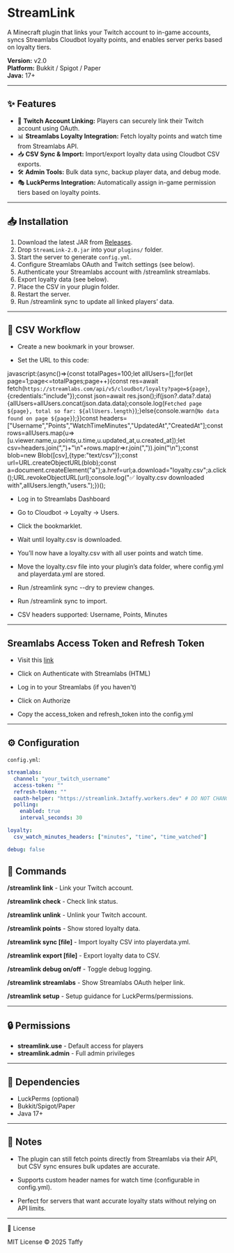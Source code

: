 # StreamLink
A Minecraft plugin that links your Twitch account to in-game accounts, syncs Streamlabs Cloudbot loyalty points, and enables server perks based on loyalty tiers.  

**Version:** v2.0  
**Platform:** Bukkit / Spigot / Paper  
**Java:** 17+  

---

## ✨ Features
- 🔗 **Twitch Account Linking:** Players can securely link their Twitch account using OAuth.  
- 📊 **Streamlabs Loyalty Integration:** Fetch loyalty points and watch time from Streamlabs API.  
- 📥 **CSV Sync & Import:** Import/export loyalty data using Cloudbot CSV exports.  
- 🛠️ **Admin Tools:** Bulk data sync, backup player data, and debug mode.  
- 🎭 **LuckPerms Integration:** Automatically assign in-game permission tiers based on loyalty points.  

---

## 📥 Installation
1. Download the latest JAR from [Releases](https://github.com/TheReal3xtinct/Streamlink/releases).
2. Drop `StreamLink-2.0.jar` into your `plugins/` folder.
3. Start the server to generate `config.yml`.
4. Configure Streamlabs OAuth and Twitch settings (see below).
5. Authenticate your Streamlabs account with /streamlink streamlabs.
6. Export loyalty data (see below).
7. Place the CSV in your plugin folder.
8. Restart the server.
9. Run /streamlink sync to update all linked players’ data.

---

## 📂 CSV Workflow

- Create a new bookmark in your browser.
  
- Set the URL to this code:

javascript:(async()=>{const totalPages=100;let allUsers=[];for(let page=1;page<=totalPages;page++){const res=await fetch(`https://streamlabs.com/api/v5/cloudbot/loyalty?page=${page}`,{credentials:"include"});const json=await res.json();if(json?.data?.data){allUsers=allUsers.concat(json.data.data);console.log(`Fetched page ${page}, total so far: ${allUsers.length}`);}else{console.warn(`No data found on page ${page}`);}}const headers=["Username","Points","WatchTimeMinutes","UpdatedAt","CreatedAt"];const rows=allUsers.map(u=>[u.viewer.name,u.points,u.time,u.updated_at,u.created_at]);let csv=headers.join(",")+"\n"+rows.map(r=>r.join(",")).join("\n");const blob=new Blob([csv],{type:"text/csv"});const url=URL.createObjectURL(blob);const a=document.createElement("a");a.href=url;a.download="loyalty.csv";a.click();URL.revokeObjectURL(url);console.log("✅ loyalty.csv downloaded with",allUsers.length,"users.");})();

- Log in to Streamlabs Dashboard
  
- Go to Cloudbot → Loyalty → Users.
  
- Click the bookmarklet.

- Wait until loyalty.csv is downloaded.

- You’ll now have a loyalty.csv with all user points and watch time.

- Move the loyalty.csv file into your plugin’s data folder, where config.yml and playerdata.yml are stored.

- Run /streamlink sync --dry to preview changes.

- Run /streamlink sync to import.

- CSV headers supported:
Username, Points, Minutes

---

## Sreamlabs Access Token and Refresh Token

- Visit this [link](https://streamlink.3xtaffy.workers.dev)

- Click on Authenticate with Streamlabs (HTML)
  
- Log in to your Streamlabs (if you haven't)
  
- Click on Authorize
  
- Copy the access_token and refresh_token into the config.yml

---

## ⚙️ Configuration
`config.yml`:

```yaml
streamlabs:
  channel: "your_twitch_username"
  access-token: ""
  refresh-token: ""
  oauth-helper: "https://streamlink.3xtaffy.workers.dev" # DO NOT CHANGE UNLESS YOU KNOW WHAT YOU ARE DOING
  polling:
    enabled: true
    interval_seconds: 30

loyalty:
  csv_watch_minutes_headers: ["minutes", "time", "time_watched"]

debug: false

```

## 🔑 Commands
**/streamlink link**	- Link your Twitch account.

**/streamlink check**	-	Check link status.

**/streamlink unlink**	-	Unlink your Twitch account.

**/streamlink points**	-	Show stored loyalty data.

**/streamlink sync [file]**	-	Import loyalty CSV into playerdata.yml.

**/streamlink export [file]**	-	Export loyalty data to CSV.

**/streamlink debug on/off**	-	Toggle debug logging.

**/streamlink streamlabs**	-	Show Streamlabs OAuth helper link.

**/streamlink setup**	-	Setup guidance for LuckPerms/permissions.

---

## 🔒 Permissions
- **streamlink.use** -	Default access for players
- **streamlink.admin** -	Full admin privileges

---

## 🧩 Dependencies
- LuckPerms (optional)
- Bukkit/Spigot/Paper
- Java 17+

---

## 🔑 Notes

- The plugin can still fetch points directly from Streamlabs via their API, but CSV sync ensures bulk updates are accurate.

- Supports custom header names for watch time (configurable in config.yml).

- Perfect for servers that want accurate loyalty stats without relying on API limits.

---

📝 License

MIT License © 2025 Taffy
